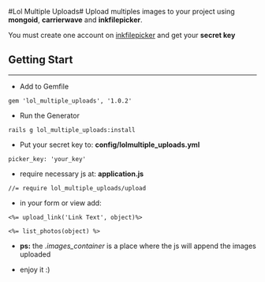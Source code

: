 #Lol Multiple Uploads#
Upload multiples images to your project using __mongoid__, __carrierwave__ and __inkfilepicker__.

You must create one account on [inkfilepicker](https://www.inkfilepicker.com/) and get your __secret key__

## Getting Start ##
---------------------------------------

* Add to Gemfile

`gem 'lol_multiple_uploads', '1.0.2'`

* Run the Generator

`rails g lol_multiple_uploads:install`

* Put your secret key to: __config/lolmultiple_uploads.yml__

`picker_key: 'your_key'`

* require necessary js at: __application.js__

`//= require lol_multiple_uploads/upload`

* in your form or view add:

```
<%= upload_link('Link Text', object)%>

<%= list_photos(object) %>
```

* __ps:__ the *.images_container* is a place where the js will append the images uploaded


* enjoy it :)

